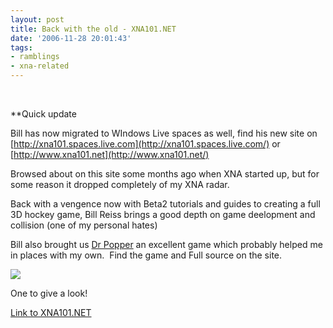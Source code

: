 ```yaml
---
layout: post
title: Back with the old - XNA101.NET
date: '2006-11-28 20:01:43'
tags:
- ramblings
- xna-related
---
```


&nbsp;

\*\*Quick update

Bill has now migrated to WIndows Live spaces as well, find his new site on [http://xna101.spaces.live.com](http://xna101.spaces.live.com/) or [http://www.xna101.net](http://www.xna101.net/)

Browsed about on this site some months ago when XNA started up, but for some reason it dropped completely of my XNA radar.

Back with a vengence now with Beta2 tutorials and guides to creating a full 3D hockey&nbsp;game, Bill Reiss brings a&nbsp;good depth&nbsp;on game deelopment and collision (one of my personal hates)

Bill also brought us [Dr Popper](http://www.bluerosegames.com/dnn/) an excellent game which probably helped me in places with my own.&nbsp; Find the game and Full source on the site.

![](http://www.bluerosegames.com/dnn/Portals/0/drpopper.png)

One to give a look!&nbsp;

[Link to XNA101.NET](http://bluerosesystems.com/CS/blogs/xna101/default.aspx)

